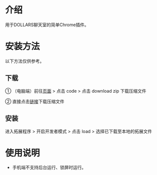# 介绍
用于DOLLARS聊天室的简单Chrome插件。

# 安装方法

以下方法仅供参考。

## 下载

① （电脑端）前往[页面](https://github.com/mess20/DOLLARS-Extension) > 点击 code > 点击 download zip 下载压缩文件

② 直接点击[链接](https://codeload.github.com/mess20/DOLLARS-Extension/zip/refs/heads/main)下载压缩文件

## 安装

进入拓展程序 > 开启开发者模式 > 点击 load > 选择已下载至本地的拓展文件

# 使用说明

- 手机端不支持后台运行、锁屏时运行。




















